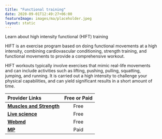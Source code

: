 ```yaml
---
title: "Functional training"
date: 2020-09-01T12:49:27+06:00
featureImage: images/ma/placeholder.jpeg
layout: static
---
```


Learn about high intensity functional (HIFT) training

HIFT is an exercise program based on doing functional movements at a high intensity, combining cardiovascular conditioning, strength training, and functional movements to provide a comprehensive workout.  

HIFT workouts typically involve exercises that mimic real-life movements and can include activities such as lifting, pushing, pulling, squatting, jumping, and running. It is carried out a high intensity to challenge your physical capabilities, and can yield significant results in a short amount of time. 

| Provider Links      | Free or Paid  |  
| :-----------          | :--------------:      |  
| [**Muscles and Strength**](https://www.muscleandstrength.com/workout/6-week-high-intensity-functional-training-workout) | Free | 
| [**Live science**](https://www.livescience.com/what-is-functional-training) | Free  | 
| [**Webmd**](https://www.webmd.com/fitness-exercise/how-to-exercise-with-functional-training) | Free | 
| [**MP**](https://www.mp.com) | Paid | 
  

<br/><br/>






